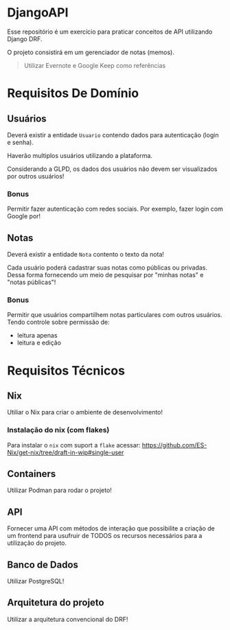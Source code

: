 # DjangoAPI
Esse repositório é um exercício para praticar conceitos de API utilizando Django DRF.

O projeto consistirá em um gerenciador de notas (memos).

> Utilizar Evernote e Google Keep como referências

# Requisitos De Domínio
## Usuários
Deverá existir a entidade `Usuario` contendo dados para autenticação (login e senha).

Haverão multiplos usuários utilizando a plataforma. 

Considerando a GLPD, os dados dos usuários não devem ser visualizados por outros usuários!

### Bonus
Permitir fazer autenticação com redes sociais. Por exemplo, fazer login com Google por!

## Notas
Deverá existir a entidade `Nota` contento o texto da nota!

Cada usuário poderá cadastrar suas notas como públicas ou privadas.
Dessa forma fornecendo um meio de pesquisar por "minhas notas" e "notas públicas"!

### Bonus
Permitir que usuários compartilhem notas particulares com outros usuários. Tendo controle sobre permissão de:
- leitura apenas
- leitura e edição

# Requisitos Técnicos
## Nix
Utiliar o Nix para criar o ambiente de desenvolvimento!

### Instalação do nix (com flakes)

Para instalar o `nix` com suport a `flake` acessar:
https://github.com/ES-Nix/get-nix/tree/draft-in-wip#single-user


## Containers
Utilizar Podman para rodar o projeto!

## API
Fornecer uma API com métodos de interação que possibilite a criação de um frontend para usufruir de TODOS os recursos necessários para a utilização do projeto.

## Banco de Dados
Utilizar PostgreSQL!

## Arquitetura do projeto
Utilizar a arquitetura convencional do DRF!
